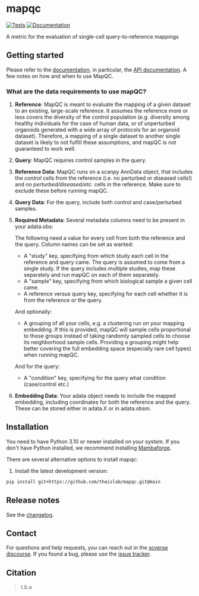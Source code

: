 # mapqc

[![Tests][badge-tests]][tests]
[![Documentation][badge-docs]][documentation]

[badge-tests]: https://img.shields.io/github/actions/workflow/status/theislab/mapqc/test.yaml?branch=main
[badge-docs]: https://img.shields.io/readthedocs/mapqc

A metric for the evaluation of single-cell query-to-reference mappings

## Getting started

Please refer to the [documentation][], in particular, the [API documentation][]. A few notes on how and when to use MapQC.

### What are the data requirements to use mapQC?

1. **Reference**: MapQC is meant to evaluate the mapping of a given dataset to an existing, large-scale reference. It assumes the reference more or less covers the diversity of the control population (e.g. diversity among healthy individuals for the case of human data, or of unperturbed organoids generated with a wide array of protocols for an organoid dataset). Therefore, a mapping of a single dataset to another single dataset is likely to not fulfill these assumptions, and mapQC is not guaranteed to work well.

2. **Query**: MapQC requires control samples in the query.

3. **Reference Data**: MapQC runs on a scanpy AnnData object, that includes the *control* cells from the reference (i.e. no perturbed or diseased cells!) and *no perturbed/diseased/etc.* cells in the reference. Make sure to exclude these before running mapQC.

4. **Query Data**: For the query, include both control and case/perturbed samples.

5. **Required Metadata**: Several metadata columns need to be present in your adata.obs:

   The following need a value for every cell from both the reference and the query. Column names can be set as wanted:
   - A "study" key, specifying from which study each cell in the reference and query came. The query is assumed to come from a single study. If the query includes multiple studies, map these separately and run mapQC on each of them separately.
   - A "sample" key, specifying from which biological sample a given cell came.
   - A reference versus query key, specifying for each cell whether it is from the reference or the query.

   And optionally:
   - A grouping of all your cells, e.g. a clustering run on your mapping embedding. If this is provided, mapQC will sample cells proportional to those groups instead of taking randomly sampled cells to choose its neighborhood sample cells. Providing a grouping might help better covering the full embedding space (especially rare cell types) when running mapQC.

   And for the query:
   - A "condition" key, specifying for the query what condition (case/control etc.)

6. **Embedding Data**: Your adata object needs to include the mapped embedding, including coordinates for both the reference and the query. These can be stored either in adata.X or in adata.obsm.

## Installation

You need to have Python 3.10 or newer installed on your system.
If you don't have Python installed, we recommend installing [Mambaforge][].

There are several alternative options to install mapqc:

<!--
1) Install the latest release of `mapqc` from [PyPI][]:

```bash
pip install mapqc
```
-->

1. Install the latest development version:

```bash
pip install git+https://github.com/theislab/mapqc.git@main
```

## Release notes

See the [changelog][].

## Contact

For questions and help requests, you can reach out in the [scverse discourse][].
If you found a bug, please use the [issue tracker][].

## Citation

> t.b.a

[mambaforge]: https://github.com/conda-forge/miniforge#mambaforge
[scverse discourse]: https://discourse.scverse.org/
[issue tracker]: https://github.com/theislab/mapqc/issues
[tests]: https://github.com/theislab/mapqc/actions/workflows/test.yml
[documentation]: https://mapqc.readthedocs.io
[changelog]: https://mapqc.readthedocs.io/en/latest/changelog.html
[api documentation]: https://mapqc.readthedocs.io/en/latest/api.html
[pypi]: https://pypi.org/project/mapqc

